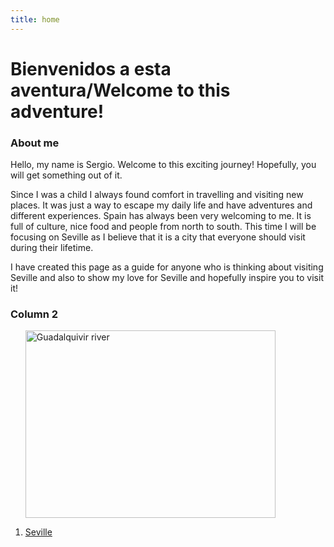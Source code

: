 ```yaml
---
title: home
---
```


<h1>Bienvenidos a esta aventura/Welcome to this adventure!</h1>
<p></p>
<div class="container">
  <div class="row">
    <div class="col-sm-6">
      <h3>About me</h3>
      <p>Hello, my name is Sergio. Welcome to this exciting journey! Hopefully, you will get something out of it.&nbsp;</p>
<p>Since I was a child I always found comfort in travelling and visiting new places. It was just a way to escape my daily life and have adventures and different experiences. Spain has always been very welcoming to me. It is full of culture, nice food and people from north to south. This time I will be focusing on Seville as I believe that it is a city that everyone should visit during their lifetime.&nbsp;</p>
<p>I have created this page as a guide for anyone who is thinking about visiting Seville and also to show my love for Seville and hopefully inspire you to visit it!&nbsp;</p>
      </div>
    <div class="col-sm-6">
      <h3>Column 2</h3>
      <ol>
       <p><img src="https://commons.wikimedia.org/wiki/File:Seville_guadalquivir_river.jpg" alt="Guadalquivir river" width="400" height="300" /></p>
        <li><a href="https://en.wikipedia.org/wiki/Seville">Seville</a></li>
      </ol>
    </div>
  </div>
</div>
